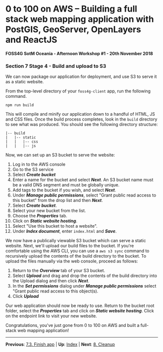 # 0 to 100 on AWS – Building a full stack web mapping application with PostGIS, GeoServer, OpenLayers and ReactJS

#### FOSS4G SotM Oceania - Afternoon Workshop #1 - 20th November 2018

### Section 7 Stage 4 - Build and upload to S3

We can now package our application for deployment, and use S3 to serve it as a
static website.

From the top-level directory of your `foss4g-client` app, run the following command.

```
npm run build
```

This will compile and minify our application down to a handful of HTML, JS and
CSS files.  Once the build process completes, look in the `build` directory to
see what was produced.  You should see the following directory structure:

```
|-- build
|   |-- static
|   |   |-- css
|   |   |-- js
```

Now, we can set up an S3 bucket to serve the website:

1. Log in to the AWS console
2. Go to the S3 service
3. Select ***Create bucket***
4. Enter a name for the bucket and select ***Next***.  An S3 bucket name must
   be a valid DNS segment and must be globally unique.
5. Add tags to the bucket if you wish, and select ***Next***.
6. Under ***Manage public permissions***, select "Grant public read access to this bucket" from the drop list and then ***Next***.
7. Select ***Create bucket***.
8. Select your new bucket from the list.
9. Choose the ***Properties*** tab.
10. Click on ***Static website hosting***.
11. Select "Use this bucket to host a website".
12. Under ***Index document***, enter `index.html` and ***Save***.

We now have a publically viewable S3 bucket which can serve a static website.
Next, we'll upload our build files to the bucket.  If you're comfortable using
the AWS CLI, you can use a `aws s3 sync` command to recursively upload the
contents of the build directory to the bucket.  To upload the files manually
via the web console, proceed as follows:

1. Return to the ***Overview*** tab of your S3 bucket.
2. Select ***Upload*** and drag and drop the contents of the build directory into the Upload dialog and then click ***Next***.
3. In the ***Set permissions*** dialog under ***Manage public permissions*** select "Grant public read access to this object(s).
4. Click ***Upload***

Our web application should now be ready to use.  Return to the bucket root
folder, select the ***Properties*** tab and click on ***Static website
hosting***.  Click on the endpoint link to visit your new website.

Congratulations, you've just gone from 0 to 100 on AWS and built a full-stack
web mapping application!

***

**Previous**: [7.3. Finish app](section-7-3-finish-app.md) | **Up**: [Index](README.md) | **Next**: [8. Cleanup](section-8-clean.md)
